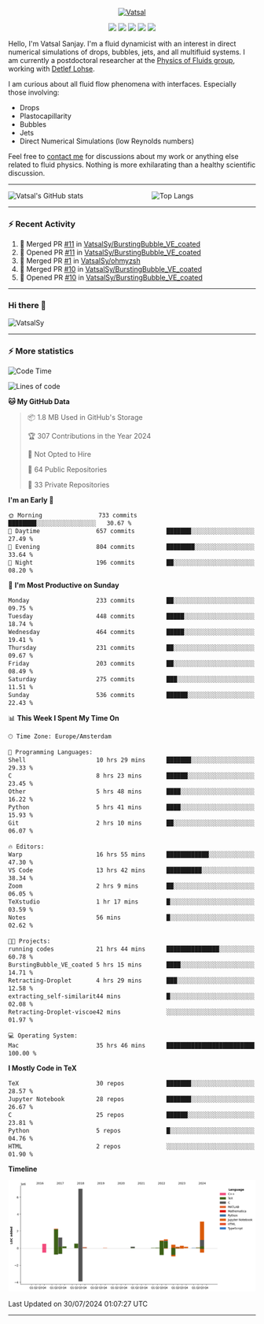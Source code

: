 <center>

[<img alt="Vatsal" width="200px" src="https://www.dropbox.com/s/dxyybgtblo8er6h/Logo_Vatsal_Vector.png?raw=1">](https://www.vatsalsanjay.com)

[<img src="https://img.shields.io/badge/googlescholar-4285F4?&style=for-the-badge&logo=googlescholar&logoColor=white">](https://scholar.google.com/citations?hl=en&user=67aQviYAAAAJ)
[<img src="https://img.shields.io/static/v1.svg?&style=for-the-badge&logo=ResearchGate&label=&message=ResearchGate&logoColor=white&color=green">](https://www.researchgate.net/profile/Vatsal-Sanjay-2)
[<img src="https://img.shields.io/badge/twitter-1DA1F2?&style=for-the-badge&logo=twitter&logoColor=white">](https://twitter.com/VatsalSanjay)
[<img src="https://img.shields.io/badge/linkedin-0A66C2?&style=for-the-badge&logo=linkedin">](https://www.linkedin.com/in/vatsalsanjay/)
[<img src="https://img.shields.io/badge/orcid-A6CE39?&style=for-the-badge&logo=orcid&logoColor=white">](https://orcid.org/0000-0002-4293-6099)

</center>

Hello, I'm Vatsal Sanjay. I'm a fluid dynamicist with an interest in direct numerical simulations of drops, bubbles, jets, and all multifluid systems. I am currently a postdoctoral researcher at the [Physics of Fluids group](https://pof.tnw.utwente.nl), working with [Detlef Lohse](https://en.wikipedia.org/wiki/Detlef_Lohse). 

I am curious about all fluid flow phenomena with interfaces. Especially those involving:

- Drops
- Plastocapillarity
- Bubbles
- Jets
- Direct Numerical Simulations (low Reynolds numbers)

Feel free to [contact me](mailto:contact@vatsalsanjay.com) for discussions about my work or anything else related to fluid physics. Nothing is more exhilarating than a healthy scientific discussion.

<!-- ![Vatsal's GitHub stats](https://github-readme-stats-xi-wine-74.vercel.app/api?username=VatsalSy&show_icons=true&theme=vision-friendly-dark)

![Top Langs](https://github-readme-stats-xi-wine-74.vercel.app/api/top-langs/?username=VatsalSy&layout=compact&theme=vision-friendly-dark) -->

---
<div style="display: flex; justify-content: space-between;">
    <img src="https://github-readme-stats-xi-wine-74.vercel.app/api?username=VatsalSy&show_icons=true&theme=vision-friendly-dark" alt="Vatsal's GitHub stats" style="width: 55%;">
    <img src="https://github-readme-stats-xi-wine-74.vercel.app/api/top-langs/?username=VatsalSy&layout=compact&theme=vision-friendly-dark" alt="Top Langs" style="width: 42%;">
</div>

---

### :zap: Recent Activity

<!--START_SECTION:activity-->
1. 🎉 Merged PR [#11](https://github.com/VatsalSy/BurstingBubble_VE_coated/pull/11) in [VatsalSy/BurstingBubble_VE_coated](https://github.com/VatsalSy/BurstingBubble_VE_coated)
2. 💪 Opened PR [#11](https://github.com/VatsalSy/BurstingBubble_VE_coated/pull/11) in [VatsalSy/BurstingBubble_VE_coated](https://github.com/VatsalSy/BurstingBubble_VE_coated)
3. 🎉 Merged PR [#1](https://github.com/VatsalSy/ohmyzsh/pull/1) in [VatsalSy/ohmyzsh](https://github.com/VatsalSy/ohmyzsh)
4. 🎉 Merged PR [#10](https://github.com/VatsalSy/BurstingBubble_VE_coated/pull/10) in [VatsalSy/BurstingBubble_VE_coated](https://github.com/VatsalSy/BurstingBubble_VE_coated)
5. 💪 Opened PR [#10](https://github.com/VatsalSy/BurstingBubble_VE_coated/pull/10) in [VatsalSy/BurstingBubble_VE_coated](https://github.com/VatsalSy/BurstingBubble_VE_coated)
<!--END_SECTION:activity-->
---

### Hi there 👋
<p align="left"> <img src="https://komarev.com/ghpvc/?username=VatsalSy&label=Profile%20views&color=orange&style=for-the-badge" alt="VatsalSy" /> </p>

---
### :zap: More statistics

<!--START_SECTION:waka-->
![Code Time](http://img.shields.io/badge/Code%20Time-37%20hrs%2021%20mins-blue)

![Lines of code](https://img.shields.io/badge/From%20Hello%20World%20I%27ve%20Written-18.4%20million%20lines%20of%20code-blue)

**🐱 My GitHub Data** 

> 📦 1.8 MB Used in GitHub's Storage 
 > 
> 🏆 307 Contributions in the Year 2024
 > 
> 🚫 Not Opted to Hire
 > 
> 📜 64 Public Repositories 
 > 
> 🔑 33 Private Repositories 
 > 
**I'm an Early 🐤** 

```text
🌞 Morning                733 commits         ████████░░░░░░░░░░░░░░░░░   30.67 % 
🌆 Daytime                657 commits         ███████░░░░░░░░░░░░░░░░░░   27.49 % 
🌃 Evening                804 commits         ████████░░░░░░░░░░░░░░░░░   33.64 % 
🌙 Night                  196 commits         ██░░░░░░░░░░░░░░░░░░░░░░░   08.20 % 
```
📅 **I'm Most Productive on Sunday** 

```text
Monday                   233 commits         ██░░░░░░░░░░░░░░░░░░░░░░░   09.75 % 
Tuesday                  448 commits         █████░░░░░░░░░░░░░░░░░░░░   18.74 % 
Wednesday                464 commits         █████░░░░░░░░░░░░░░░░░░░░   19.41 % 
Thursday                 231 commits         ██░░░░░░░░░░░░░░░░░░░░░░░   09.67 % 
Friday                   203 commits         ██░░░░░░░░░░░░░░░░░░░░░░░   08.49 % 
Saturday                 275 commits         ███░░░░░░░░░░░░░░░░░░░░░░   11.51 % 
Sunday                   536 commits         ██████░░░░░░░░░░░░░░░░░░░   22.43 % 
```


📊 **This Week I Spent My Time On** 

```text
🕑︎ Time Zone: Europe/Amsterdam

💬 Programming Languages: 
Shell                    10 hrs 29 mins      ███████░░░░░░░░░░░░░░░░░░   29.33 % 
C                        8 hrs 23 mins       ██████░░░░░░░░░░░░░░░░░░░   23.45 % 
Other                    5 hrs 48 mins       ████░░░░░░░░░░░░░░░░░░░░░   16.22 % 
Python                   5 hrs 41 mins       ████░░░░░░░░░░░░░░░░░░░░░   15.93 % 
Git                      2 hrs 10 mins       ██░░░░░░░░░░░░░░░░░░░░░░░   06.07 % 

🔥 Editors: 
Warp                     16 hrs 55 mins      ████████████░░░░░░░░░░░░░   47.30 % 
VS Code                  13 hrs 42 mins      ██████████░░░░░░░░░░░░░░░   38.34 % 
Zoom                     2 hrs 9 mins        ██░░░░░░░░░░░░░░░░░░░░░░░   06.05 % 
TeXstudio                1 hr 17 mins        █░░░░░░░░░░░░░░░░░░░░░░░░   03.59 % 
Notes                    56 mins             █░░░░░░░░░░░░░░░░░░░░░░░░   02.62 % 

🐱‍💻 Projects: 
running codes            21 hrs 44 mins      ███████████████░░░░░░░░░░   60.78 % 
BurstingBubble_VE_coated 5 hrs 15 mins       ████░░░░░░░░░░░░░░░░░░░░░   14.71 % 
Retracting-Droplet       4 hrs 29 mins       ███░░░░░░░░░░░░░░░░░░░░░░   12.58 % 
extracting_self-similarit44 mins             █░░░░░░░░░░░░░░░░░░░░░░░░   02.08 % 
Retracting-Droplet-viscoe42 mins             ░░░░░░░░░░░░░░░░░░░░░░░░░   01.97 % 

💻 Operating System: 
Mac                      35 hrs 46 mins      █████████████████████████   100.00 % 
```

**I Mostly Code in TeX** 

```text
TeX                      30 repos            ███████░░░░░░░░░░░░░░░░░░   28.57 % 
Jupyter Notebook         28 repos            ███████░░░░░░░░░░░░░░░░░░   26.67 % 
C                        25 repos            ██████░░░░░░░░░░░░░░░░░░░   23.81 % 
Python                   5 repos             █░░░░░░░░░░░░░░░░░░░░░░░░   04.76 % 
HTML                     2 repos             ░░░░░░░░░░░░░░░░░░░░░░░░░   01.90 % 
```



**Timeline**

![Lines of Code chart](https://raw.githubusercontent.com/VatsalSy/VatsalSy/main/assets/bar_graph.png)


 Last Updated on 30/07/2024 01:07:27 UTC
<!--END_SECTION:waka-->
---
